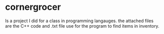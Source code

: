 # cornergrocer

Is a project I did for a class in programming langauges. the attached files are the C++ code and .txt file use for the program to find items in inventory. 

